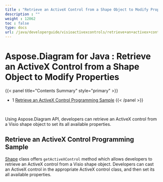 ```yaml
---
title : "Retrieve an ActiveX Control from a Shape Object to Modify Properties" 
description : "" 
weight : 12062 
toc : false
type: docs
url: /java/developerguide/visioactivexcontrols/retrieve+an+activex+control+from+a+shape+object+to+modify+properties/
---
```


# Aspose.Diagram for Java : Retrieve an ActiveX Control from a Shape Object to Modify Properties


{{< panel title="Contents Summary" style="primary" >}}
*   1 [Retrieve an ActiveX Control Programming Sample](#retrieve-an-activex-control-programming-sample)
{{< /panel >}}
 

 

Using Aspose.Diagram API, developers can retrieve an ActiveX control from a Visio shape object to set its all available properties.

## Retrieve an ActiveX Control Programming Sample

[Shape](http://www.aspose.com/api/java/diagram/com.aspose.diagram/classes/Shape) class offers `getActiveXControl` method which allows developers to retrieve an ActiveX control from a Visio shape object. Developers can cast an ActiveX control in the appropriate ActiveX control class, and then set its all available properties.

